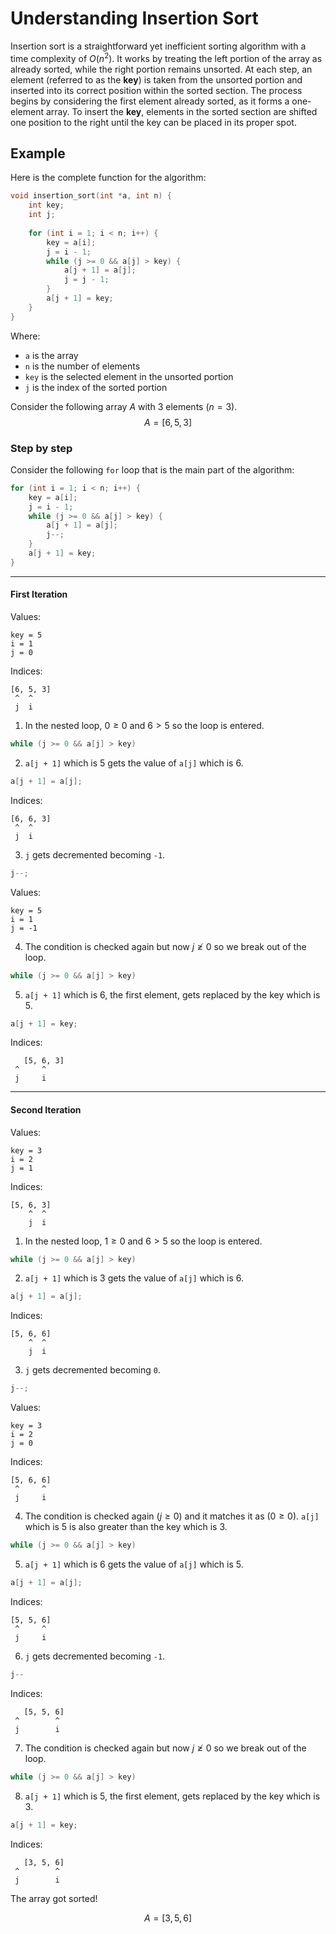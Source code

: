 # Understanding Insertion Sort
Insertion sort is a straightforward yet inefficient sorting algorithm with a time complexity of $O(n^2)$. It works by treating the left portion of the array as already sorted, while the right portion remains unsorted. At each step, an element (referred to as the **key**) is taken from the unsorted portion and inserted into its correct position within the sorted section. The process begins by considering the first element already sorted, as it forms a one-element array. To insert the **key**, elements in the sorted section are shifted one position to the right until the key can be placed in its proper spot.

## Example
Here is the complete function for the algorithm:

```cpp
void insertion_sort(int *a, int n) {
	int key;
	int j;
	
	for (int i = 1; i < n; i++) {
		key = a[i];
		j = i - 1;
		while (j >= 0 && a[j] > key) {
			a[j + 1] = a[j];
			j = j - 1;
		}
		a[j + 1] = key;
	}
}
```

Where:
- `a` is the array
- `n` is the number of elements
- `key` is the selected element in the unsorted portion
- `j` is the index of the sorted portion

Consider the following array $A$ with 3 elements $(n = 3)$.
$$
A = [6, 5, 3]
$$
### Step by step
Consider the following `for` loop that is the main part of the algorithm:

```cpp
for (int i = 1; i < n; i++) {
	key = a[i];
	j = i - 1;
	while (j >= 0 && a[j] > key) {
		a[j + 1] = a[j];
		j--;
	}
	a[j + 1] = key;
}
```

---

#### First Iteration

Values:

```
key = 5
i = 1
j = 0
```

Indices:

```
[6, 5, 3]
 ^  ^
 j  i
```

1. In the nested loop, $0 \geq 0$ and $6 > 5$ so the loop is entered.

```cpp
while (j >= 0 && a[j] > key)
```

2. `a[j + 1]` which is 5 gets the value of `a[j]` which is 6.

```cpp
a[j + 1] = a[j];
```

Indices:

```
[6, 6, 3]
 ^  ^
 j  i
```

3. `j` gets decremented becoming `-1`.

```cpp
j--;
```

Values:

```
key = 5
i = 1
j = -1
```

4. The condition is checked again but now $j \ngeq 0$ so we break out of the loop.

```cpp
while (j >= 0 && a[j] > key)
```

5. `a[j + 1]` which is 6, the first element, gets replaced by the key which is 5.

```cpp
a[j + 1] = key;
```

Indices:

```
   [5, 6, 3]
 ^     ^
 j     i
```

---

#### Second Iteration

Values:

```
key = 3
i = 2
j = 1
```

Indices:

```
[5, 6, 3]
    ^  ^
    j  i
```

1. In the nested loop, $1 \geq 0$ and $6 > 5$ so the loop is entered.

```cpp
while (j >= 0 && a[j] > key)
```

2. `a[j + 1]` which is 3 gets the value of `a[j]` which is 6.

```cpp
a[j + 1] = a[j];
```

Indices:

```
[5, 6, 6]
    ^  ^
    j  i
```

3. `j` gets decremented becoming `0`.

```cpp
j--;
```

Values:

```
key = 3
i = 2
j = 0
```

Indices:

```
[5, 6, 6]
 ^     ^
 j     i
```

4. The condition is checked again $(j \geq 0)$ and it matches it as $(0 \geq 0)$.  `a[j]` which is 5 is also greater than the key which is 3.

```cpp
while (j >= 0 && a[j] > key)
```

5. `a[j + 1]` which is 6 gets the value of `a[j]` which is 5.

```cpp
a[j + 1] = a[j];
```

Indices:

```
[5, 5, 6]
 ^     ^
 j     i
```

6. `j` gets decremented becoming `-1`.

```cpp
j--
```

Indices:

```
   [5, 5, 6]
 ^        ^
 j        i
```

7. The condition is checked again but now $j \ngeq 0$ so we break out of the loop.

```cpp
while (j >= 0 && a[j] > key)
```

8. `a[j + 1]` which is 5, the first element, gets replaced by the key which is 3.

```cpp
a[j + 1] = key;
```

Indices:

```
   [3, 5, 6]
 ^        ^
 j        i
```

The array got sorted!

$$
A = [3, 5, 6]
$$

